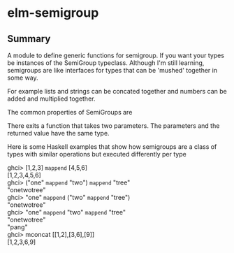 # elm-semigroup

## Summary

A module to define generic functions for semigroup.  If you want your types be instances of the SemiGroup typeclass.  Although I'm still learning, semigroups are like interfaces for types that can be 'mushed' together in some way.

For example lists and strings can be concated together and numbers can be added and multiplied together.

The common properties of SemiGroups are 

There exits a function that takes two parameters.
The parameters and the returned value have the same type.

Here is some Haskell examples that show how semigroups are a class of types with similar operations but executed differently per type

ghci> [1,2,3] `mappend` [4,5,6]  
[1,2,3,4,5,6]  
ghci> ("one" `mappend` "two") `mappend` "tree"  
"onetwotree"  
ghci> "one" `mappend` ("two" `mappend` "tree")  
"onetwotree"  
ghci> "one" `mappend` "two" `mappend` "tree"  
"onetwotree"  
"pang"  
ghci> mconcat [[1,2],[3,6],[9]]  
[1,2,3,6,9]  
